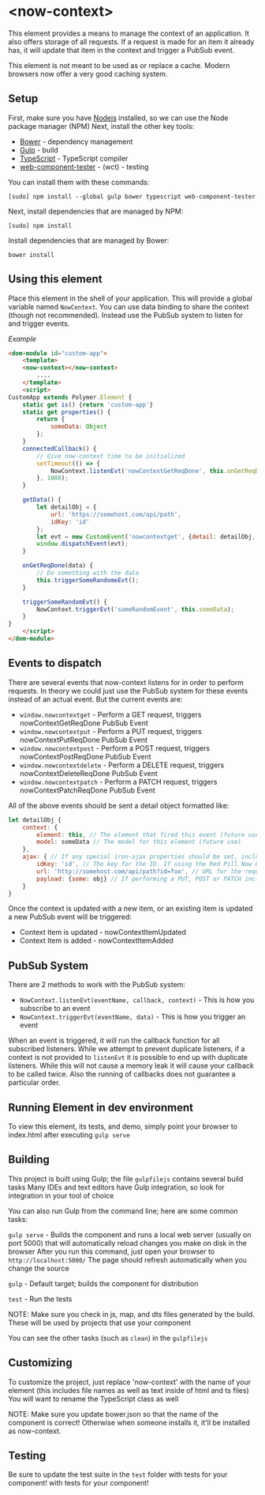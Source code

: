 # <now-context\>

This element provides a means to manage the context of an application. It also offers storage of all
requests. If a request is made for an item it already has, it will update that item in the context and
trigger a PubSub event.

This element is not meant to be used as or replace a cache. Modern browsers now offer a very good caching system.

## Setup

First, make sure you have [Nodejs](https://nodejsorg/) installed, so we can use the Node package manager (NPM)
Next, install the other key tools:

* [Bower](http://bowerio/) - dependency management
* [Gulp](http://gulpjscom/) - build
* [TypeScript](http://wwwtypescriptlangorg/) - TypeScript compiler
* [web-component-tester](https://githubcom/Polymer/web-component-tester) - (wct) - testing

You can install them with these commands:

`[sudo] npm install --global gulp bower typescript web-component-tester`

Next, install dependencies that are managed by NPM:

`[sudo] npm install`

Install dependencies that are managed by Bower:

`bower install`

## Using this element

Place this element in the shell of your application. This will provide a global variable named `NowContext`. You can use data binding to share the context (though not recommended). Instead use the PubSub system to listen for and trigger events.

*Example*
```html
<dom-module id="custom-app">
	<template>
	<now-context></now-context>
		....
	</template>
	<script>
CustomApp extends Polymer.Element {
	static get is() {return 'custom-app'}
	static get properties() {
		return {
			someData: Object
		};
	}
	connectedCallback() {
		// Give now-context time to be initialized
		setTimeout(() => {
			NowContext.listenEvt('nowContextGetReqDone', this.onGetReqDone, this);
		}, 1000);
	}

	getData() {
		let detailObj = {
			url: 'https://somehost.com/api/path',
			idKey: 'id'
		};
		let evt = new CustomEvent('nowcontextget', {detail: detailObj, bubbles: true});
		window.dispatchEvent(evt);
	}

	onGetReqDone(data) {
		// Do something with the data
		this.triggerSomeRandomeEvt();
	}

	triggerSomeRandomEvt() {
		NowContext.triggerEvt('someRandomEvent', this.someData);
	}
}
	</script>
</dom-module>
```

## Events to dispatch

There are several events that now-context listens for in order to perform requests. In theory we could just use the PubSub system for these events instead of an actual event. But the current events are:
* `window.nowcontextget` - Perform a GET request, triggers nowContextGetReqDone PubSub Event
* `window.nowcontextput` - Perform a PUT request, triggers nowContextPutReqDone PubSub Event
* `window.nowcontextpost` - Perform a POST request, triggers nowContextPostReqDone PubSub Event
* `window.nowcontextdelete` - Perform a DELETE request, triggers nowContextDeleteReqDone PubSub Event
* `window.nowcontextpatch` - Perform a PATCH request, triggers nowContextPatchReqDone PubSub Event

All of the above events should be sent a detail object formatted like:

```js
let detailObj {
	context: {
		element: this, // The element that fired this event (future use)
		model: someData // The model for this element (future use)
	},
	ajax: { // If any special iron-ajax properties should be set, include them here
		idKey: 'id', // The key for the ID. If using the Red Pill Now Graph API, it would be '@id'
		url: 'http://somehost.com/api/path?id=foo', // URL for the request
		payload: {some: obj} // If performing a PUT, POST or PATCH include the payload
	}
}
```

Once the context is updated with a new item, or an existing item is updated a new PubSub event will be triggered:
* Context Item is updated - nowContextItemUpdated
* Context Item is added - nowContextItemAdded

## PubSub System

There are 2 methods to work with the PubSub system:

* `NowContext.listenEvt(eventName, callback, context)` - This is how you subscribe to an event
* `NowContext.triggerEvt(eventName, data)` - This is how you trigger an event

When an event is triggered, it will run the callback function for all subscribed listeners. While we attempt to prevent duplicate listeners, if a context is not provided to `listenEvt` it is possible to end up with duplicate listeners. While this will not cause a memory leak it will cause your callback to be called twice. Also the running of callbacks does not guarantee a particular order.

## Running Element in dev environment

To view this element, its tests, and demo, simply point your browser to index.html after executing `gulp serve`

## Building

This project is built using Gulp; the file `gulpfilejs` contains several build tasks
Many IDEs and text editors have Gulp integration, so look for integration in your tool of choice

You can also run Gulp from the command line; here are some common tasks:

`gulp serve` - Builds the component and runs a local web server (usually on port 5000) that will automatically reload changes you make on disk in the browser
After you run this command, just open your browser to `http://localhost:5000/` The page should refresh automatically when you change the source

`gulp` - Default target; builds the component for distribution

`test` - Run the tests

NOTE: Make sure you check in js, map, and dts files generated by the build. These will be used by projects that use your component

You can see the other tasks (such as `clean`) in the `gulpfilejs`

## Customizing

To customize the project, just replace 'now-context' with the name of your element (this includes file names as well as text inside of html and ts files)
You will want to rename the TypeScript class as well

NOTE: Make sure you update bower.json so that the name of the component is correct! Otherwise when someone installs it, it'll be installed as now-context.

## Testing

Be sure to update the test suite in the `test` folder with tests for your component!
with tests for your component!

